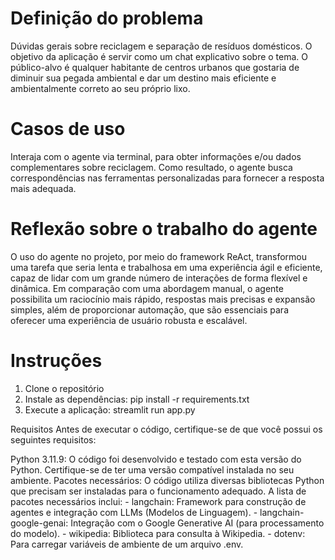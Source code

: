 # Definição do problema
Dúvidas gerais sobre reciclagem e separação de resíduos domésticos. O objetivo da aplicação é servir como um chat explicativo sobre o tema. O público-alvo é qualquer habitante de centros urbanos que gostaria de diminuir sua pegada ambiental e dar um destino mais eficiente e ambientalmente correto ao seu próprio lixo.

# Casos de uso
Interaja com o agente via terminal, para obter informações e/ou dados complementares sobre reciclagem. Como resultado, o agente busca correspondências nas ferramentas personalizadas para fornecer a resposta mais adequada.

# Reflexão sobre o trabalho do agente
O uso do agente no projeto, por meio do framework ReAct, transformou uma tarefa que seria lenta e trabalhosa em uma experiência ágil e eficiente, capaz de lidar com um grande número de interações de forma flexível e dinâmica. Em comparação com uma abordagem manual, o agente possibilita um raciocínio mais rápido, respostas mais precisas e expansão simples, além de proporcionar automação, que são essenciais para oferecer uma experiência de usuário robusta e escalável.

# Instruções
1. Clone o repositório
2. Instale as dependências: pip install -r requirements.txt
3. Execute a aplicação: streamlit run app.py

Requisitos
Antes de executar o código, certifique-se de que você possui os seguintes requisitos:

Python 3.11.9: O código foi desenvolvido e testado com esta versão do Python. Certifique-se de ter uma versão compatível instalada no seu ambiente.
Pacotes necessários: O código utiliza diversas bibliotecas Python que precisam ser instaladas para o funcionamento adequado. A lista de pacotes necessários inclui:
    - langchain: Framework para construção de agentes e integração com LLMs (Modelos de Linguagem).
    - langchain-google-genai: Integração com o Google Generative AI (para processamento do modelo).
    - wikipedia: Biblioteca para consulta à Wikipedia.
    - dotenv: Para carregar variáveis de ambiente de um arquivo .env.